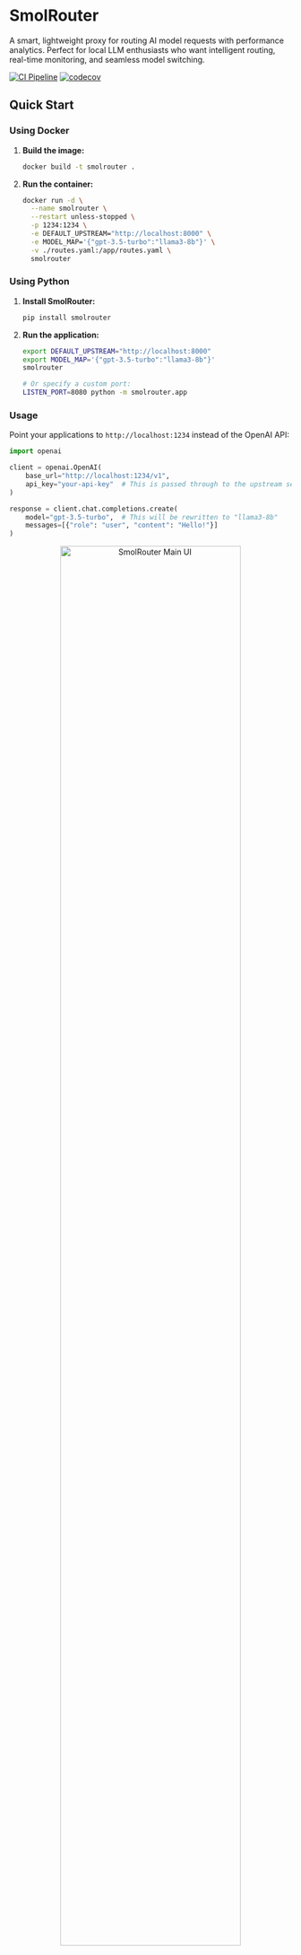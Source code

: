 # SmolRouter

A smart, lightweight proxy for routing AI model requests with performance analytics. Perfect for local LLM enthusiasts who want intelligent routing, real-time monitoring, and seamless model switching.

[![CI Pipeline](https://github.com/mcurrie/smolrouter/actions/workflows/ci.yml/badge.svg)](https://github.com/mcurrie/smolrouter/actions/workflows/ci.yml)
[![codecov](https://codecov.io/gh/mcurrie/smolrouter/branch/main/graph/badge.svg)](https://codecov.io/gh/mcurrie/smolrouter)

## Quick Start

### Using Docker

1.  **Build the image:**
    ```bash
    docker build -t smolrouter .
    ```

2.  **Run the container:**
    ```bash
    docker run -d \
      --name smolrouter \
      --restart unless-stopped \
      -p 1234:1234 \
      -e DEFAULT_UPSTREAM="http://localhost:8000" \
      -e MODEL_MAP='{"gpt-3.5-turbo":"llama3-8b"}' \
      -v ./routes.yaml:/app/routes.yaml \
      smolrouter
    ```

### Using Python

1.  **Install SmolRouter:**
    ```bash
    pip install smolrouter
    ```

2.  **Run the application:**
    ```bash
    export DEFAULT_UPSTREAM="http://localhost:8000"
    export MODEL_MAP='{"gpt-3.5-turbo":"llama3-8b"}'
    smolrouter

    # Or specify a custom port:
    LISTEN_PORT=8080 python -m smolrouter.app
    ```

### Usage

Point your applications to `http://localhost:1234` instead of the OpenAI API:

```python
import openai

client = openai.OpenAI(
    base_url="http://localhost:1234/v1",
    api_key="your-api-key"  # This is passed through to the upstream server
)

response = client.chat.completions.create(
    model="gpt-3.5-turbo",  # This will be rewritten to "llama3-8b"
    messages=[{"role": "user", "content": "Hello!"}]
)
```

<p align="center">
  <img src="images/main-ui.png" alt="SmolRouter Main UI" width="80%">
</p>

## Core Features

### Smart Routing
- **Host-based & Model-based Routing:** Route requests from specific IPs or for specific models to different upstream servers.
- **Regex & Exact Matching:** Use regex patterns (e.g., `"/.*-8b/"`) or exact model names for flexible routing.
- **Model Overrides:** Automatically change model names on-the-fly for each route.
- **YAML Configuration:** Define all routing rules in a simple, human-readable `routes.yaml` file.

### Performance Analytics & Monitoring
- **Interactive Dashboard:** A web UI to view real-time and historical request data.
- **Performance Scatter Plots:** Visualize token counts vs. response times to compare model performance.
- **Detailed Request Views:** Inspect the full request/response transcripts for any logged event.
- **SQLite Backend:** All request data is stored in a local SQLite database for persistence.

### API Compatibility & Content Processing
- **OpenAI & Ollama Support:** Acts as a drop-in replacement for both OpenAI and Ollama APIs.
- **Model Mapping:** Remap model names using a simple JSON object for legacy or alternative model support.
- **Streaming Support:** Full support for streaming responses for both API formats.
- **Content Manipulation:**
    - **Think-Chain Stripping:** Automatically remove `<think>...</think>` blocks from responses.
    - **JSON Markdown Scrubbing:** Convert markdown-fenced JSON into pure JSON (supports both ````json``` and `[json]` formats).

## Configuration

### Environment Variables

| Variable                | Default                   | Description                                                              |
| ----------------------- | ------------------------- | ------------------------------------------------------------------------ |
| `DEFAULT_UPSTREAM`      | `http://localhost:8000`   | The default upstream server to use when no routing rules match.          |
| `ROUTES_CONFIG`         | `routes.yaml`             | Path to the YAML/JSON file containing smart routing rules.               |
| `MODEL_MAP`             | `{}`                      | A JSON string for simple, legacy model name remapping.                   |
| `STRIP_THINKING`        | `true`                    | If `true`, removes `<think>...</think>` blocks from responses.            |
| `STRIP_JSON_MARKDOWN`   | `false`                   | If `true`, converts markdown-fenced JSON blocks to pure JSON.            |
| `DISABLE_THINKING`      | `false`                   | If `true`, appends a `/no_think` marker to prompts to disable thinking.  |
| `ENABLE_LOGGING`        | `true`                    | If `true`, enables request logging and the web UI.                       |
| `REQUEST_TIMEOUT`       | `3000.0`                  | Timeout in seconds for upstream requests.                                |
| `DB_PATH`               | `requests.db`             | Path to the SQLite database file.                                        |
| `MAX_LOG_AGE_DAYS`      | `7`                       | Automatically delete logs older than this many days.                     |
| `LISTEN_HOST`           | `127.0.0.1`               | The host address for the application to bind to.                         |
| `LISTEN_PORT`           | `1234`                    | The port for the application to listen on.                               |
| `JWT_SECRET`            | `(none)`                  | JWT secret key for authentication. Must be 32+ chars, cryptographically secure. |
| `BLOB_STORAGE_TYPE`     | `filesystem`              | Blob storage backend: `filesystem` or `memory`.                          |
| `BLOB_STORAGE_PATH`     | `blob_storage`            | Path for filesystem blob storage (side-car request/response storage).    |
| `MAX_BLOB_SIZE`         | `10485760` (10MB)         | Maximum size for individual request/response blobs (bytes).              |
| `MAX_TOTAL_STORAGE_SIZE`| `1073741824` (1GB)        | Maximum total size for all blob storage (bytes).                         |
| `WEBUI_SECURITY`        | `AUTH_WHEN_PROXIED`       | WebUI security policy: `NONE`, `AUTH_WHEN_PROXIED`, or `ALWAYS_AUTH`.    |

### Smart Routing with Model Aliases (`routes.yaml`)

SmolRouter now supports advanced routing with **model aliases** and **automatic failover**. Create a `routes.yaml` file to define your routing logic.

#### Model Aliases with Automatic Failover

```yaml
# Define your servers for easy reference
servers:
  fast-box: "http://192.168.1.100:8000"
  slow-box: "http://192.168.1.101:8000"
  gpu-server: "http://192.168.1.102:8000"

# Model aliases with automatic failover
aliases:
  git-commit-model:
    instances:
      - "fast-box/llama3-8b"      # Try fast-box first
      - "slow-box/llama3-3b"      # Fallback to slow-box
  
  coding-assistant:
    instances:
      - server: "gpu-server"
        model: "codellama-34b"
      - server: "fast-box" 
        model: "llama3-8b"

# Traditional routing rules (evaluated after aliases)
routes:
  # Route requests for small models to a specific GPU server using regex
  - match:
      model: "/.*-1.5b/"
    route:
      upstream: "http://gpu-server:8000"

  # Route requests from a specific developer's machine to a dev server
  - match:
      source_host: "10.0.1.100"
    route:
      upstream: "http://dev-server:8000"

  # Route requests for "gpt-4" and override the model name to "claude-3-opus"
  - match:
      model: "gpt-4"
    route:
      upstream: "http://claude-server:8000"
      model: "claude-3-opus"
```

When a client requests `git-commit-model`, SmolRouter will:
1. Try `fast-box` with `llama3-8b` model
2. If that fails, automatically try `slow-box` with `llama3-3b` model
3. Return an error only if all instances fail

#### JWT Authentication

Enable JWT authentication by setting a cryptographically secure `JWT_SECRET`:

```bash
# Generate a secure 256-bit key (recommended)
export JWT_SECRET=$(openssl rand -base64 32)
smolrouter

# Or use your own secure key (minimum 32 characters)
export JWT_SECRET="your-cryptographically-secure-random-key-here-32plus-chars"
```

**Security Requirements:**
- Minimum 32 characters in length
- Must not be a common/default secret (e.g., "password", "secret")
- Must have good entropy (at least 8 unique characters)
- Whitespace is automatically trimmed

All API endpoints will then require a valid Bearer token. Weak secrets are automatically rejected with clear error messages.

#### Side-car Blob Storage

Request and response bodies are now stored in a separate blob storage system (filesystem by default) instead of directly in SQLite. This improves database performance with large payloads:

```bash
export BLOB_STORAGE_TYPE="filesystem"  # or "memory"
export BLOB_STORAGE_PATH="./blob_storage"
```

#### Web UI Security Policies

⚠️ **Security Notice**: SmolRouter is designed for internal use behind a reverse proxy. **Do not expose it directly to the internet.** Always use nginx, Cloudflare, or another reverse proxy for internet-facing deployments.

Configure WebUI security with the `WEBUI_SECURITY` environment variable:

```bash
# For development (local access only) - NOT for production
export WEBUI_SECURITY="NONE"

# Default: Require JWT when accessed through reverse proxy (recommended)
export WEBUI_SECURITY="AUTH_WHEN_PROXIED"
export JWT_SECRET="your-secret-key"

# Always require JWT authentication (maximum security)
export WEBUI_SECURITY="ALWAYS_AUTH"  
export JWT_SECRET="your-secret-key"
```

**Security Policy Behavior:**

| Policy | Direct Access | Through Reverse Proxy | Notes |
|--------|---------------|----------------------|-------|
| `NONE` | ✅ No auth | ✅ No auth | ⚠️ **Only for development** |
| `AUTH_WHEN_PROXIED` | ✅ No auth | ❌ **Disabled** | ✅ **Recommended default** |
| `ALWAYS_AUTH` | 🔐 JWT required | 🔐 JWT required | 🔒 **Maximum security** |

**Configuration Validation:**
- If `ALWAYS_AUTH` is set without `JWT_SECRET`, SmolRouter will log an error and the WebUI will be inaccessible
- `AUTH_WHEN_PROXIED` doesn't require JWT configuration since it simply disables the WebUI when proxied

**Reverse Proxy Detection:**
SmolRouter automatically detects reverse proxy requests by checking for common headers:
- `X-Forwarded-For`, `X-Real-IP`, `CF-Connecting-IP`
- `X-Forwarded-Proto`, `X-Forwarded-Host`

**Advanced Usage:**
Advanced users who need WebUI access through a reverse proxy can:
- Set `WEBUI_SECURITY=NONE` (not recommended for internet-facing deployments)
- Configure their reverse proxy to strip proxy headers for specific routes
- Access SmolRouter directly (bypassing the reverse proxy) for WebUI usage

## Web UI & Monitoring

The web UI provides insights into your model usage and performance.

- **Dashboard (`/`):** View the latest request logs and general statistics.
- **Performance (`/performance`):** Analyze model performance with an interactive scatter plot.
- **Request Detail (`/request/{id}`):** See the full transcript of a specific request.

## Development

### Running Tests

To run the test suite, use `pytest`:

```bash
pytest
```

### Contributing

This project is open source. Please feel free to submit issues and pull requests.

## License

This project is licensed under the MIT License. See the `LICENSE` file for details.